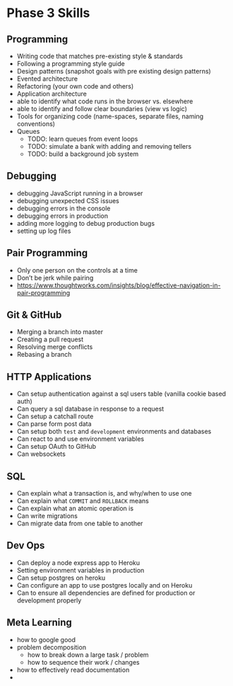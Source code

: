 # Phase 3 Skills

## Programming

- Writing code that matches pre-existing style & standards
- Following a programming style guide
- Design patterns (snapshot goals with pre existing design patterns)
- Evented architecture
- Refactoring (your own code and others)
- Application architecture
- able to identify what code runs in the browser vs. elsewhere
- able to identify and follow clear boundaries (view vs logic)
- Tools for organizing code (name-spaces, separate files, naming conventions)
- Queues
  - TODO: learn queues from event loops
  - TODO: simulate a bank with adding and removing tellers
  - TODO: build a background job system

## Debugging

- debugging JavaScript running in a browser
- debugging unexpected CSS issues
- debugging errors in the console
- debugging errors in production
- adding more logging to debug production bugs
- setting up log files


## Pair Programming

- Only one person on the controls at a time
- Don’t be jerk while pairing
- https://www.thoughtworks.com/insights/blog/effective-navigation-in-pair-programming

## Git & GitHub

- Merging a branch into master
- Creating a pull request
- Resolving merge conflicts
- Rebasing a branch

## HTTP Applications

- Can setup authentication against a sql users table (vanilla cookie based auth)
- Can query a sql database in response to a request
- Can setup a catchall route
- Can parse form post data
- Can setup both `test` and `development` environments and databases
- Can react to and use environment variables
- Can setup OAuth to GitHub
- Can websockets

## SQL


- Can explain what a transaction is, and why/when to use one
- Can explain what  `COMMIT` and `ROLLBACK` means
- Can explain what an atomic operation is
- Can write migrations
- Can migrate data from one table to another

## Dev Ops

- Can deploy a node express app to Heroku
- Setting environment variables in production
- Can setup postgres on heroku
- Can configure an app to use postgres locally and on Heroku
- Can to ensure all dependencies are defined for production or development properly




## Meta Learning

- how to google good
- problem decomposition
  - how to break down a large task / problem
  - how to sequence their work / changes
- how to effectively read documentation
-
